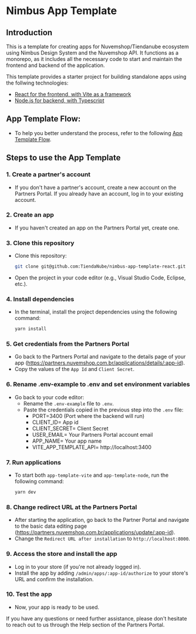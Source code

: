 # Nimbus App Template

## Introduction
This is a template for creating apps for Nuvemshop/Tiendanube ecosystem using Nimbus Design System and the Nuvemshop API. It functions as a monorepo, as it includes all the necessary code to start and maintain the frontend and backend of the application.

This template provides a starter project for building standalone apps using the follwing technologies:
 - [React for the frontend, with Vite as a framework](https://github.com/TiendaNube/nimbus-app-template-react/blob/main/packages/app-template-vite/README.md)
 - [Node.js for backend, with Typescript](https://github.com/TiendaNube/nimbus-app-template-react/blob/main/packages/app-template-node/README.md)

## App Template Flow:
- To help you better understand the process, refer to the following [App Template Flow](https://miro.com/app/board/uXjVMGmp9Zs=/?share_link_id=535177540410).

## Steps to use the App Template
### 1. Create a partner's account
- If you don't have a partner's account, create a new account on the Partners Portal. If you already have an account, log in to your existing account.

### 2. Create an app
- If you haven't created an app on the Partners Portal yet, create one.

### 3. Clone this repository
- Clone this repository:
  ```bash
  git clone git@github.com:TiendaNube/nimbus-app-template-react.git
  ```
- Open the project in your code editor (e.g., Visual Studio Code, Eclipse, etc.).

### 4. Install dependencies
- In the terminal, install the project dependencies using the following command:
  ```bash
  yarn install
  ```
### 5. Get credentials from the Partners Portal
- Go back to the Partners Portal and navigate to the details page of your app (https://partners.nuvemshop.com.br/applications/details/:app-id).
- Copy the values of the `App Id` and `Client Secret`.

### 6. Rename .env-example to .env and set environment variables
- Go back to your code editor:
  - Rename the `.env-example` file to `.env`.
  - Paste the credentials copied in the previous step into the `.env` file:
    - PORT=3400 (Port where the backend will run)
    - CLIENT_ID= App id
    - CLIENT_SECRET= Client Secret
    - USER_EMAIL= Your Partners Portal account email
    - APP_NAME= Your app name
    - VITE_APP_TEMPLATE_API= http://localhost:3400

### 7. Run applications
- To start both `app-template-vite` and `app-template-node`, run the following command:
  ```bash
  yarn dev
  ```

### 8. Change redirect URL at the Partners Portal
- After starting the application, go back to the Partner Portal and navigate to the basic data editing page (https://partners.nuvemshop.com.br/applications/update/:app-id).
- Change the `Redirect URL after installation` to `http://localhost:8000`.

### 9. Access the store and install the app
- Log in to your store (if you're not already logged in).
- Install the app by adding `/admin/apps/:app-id/authorize` to your store's URL and confirm the installation.

### 10. Test the app
- Now, your app is ready to be used.

If you have any questions or need further assistance, please don't hesitate to reach out to us through the Help section of the Partners Portal.
